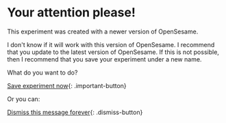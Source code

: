 # Your attention please!

This experiment was created with a newer version of OpenSesame.

I don't know if it will work with this version of OpenSesame. I recommend that you update to the latest version of OpenSesame. If this is not possible, then I recommend that you save your experiment under a new name.

What do you want to do?

[Save experiment now](opensesame://action.save){: .important-button} <br />

Or you can:

[Dismiss this message forever](opensesame://event.os4n_dismiss_old_experiment){: .dismiss-button}
